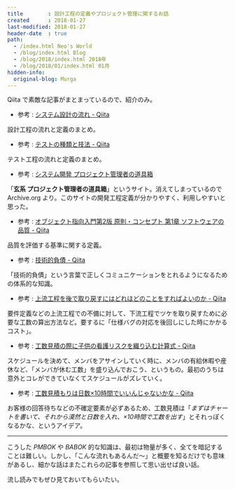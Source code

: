 ```yaml
---
title        : 設計工程の定義やプロジェクト管理に関するお話
created      : 2018-01-27
last-modified: 2018-01-27
header-date  : true
path:
  - /index.html Neo's World
  - /blog/index.html Blog
  - /blog/2018/index.html 2018年
  - /blog/2018/01/index.html 01月
hidden-info:
  original-blog: Murga
---
```


Qiita で素敵な記事がまとまっているので、紹介のみ。

- 参考 : [システム設計の流れ - Qiita](https://qiita.com/mikakane/items/b8045a11dba8d08e5fe4)

設計工程の流れと定義のまとめ。

- 参考 : [テストの種類と技法 - Qiita](https://qiita.com/ktarow/items/8c3d94d6c21a0c86b799)

テスト工程の流れと定義のまとめ。

- 参考 : [システム開発 プロジェクト管理者の道具箱](https://web.archive.org/web/20160718040728/http://www.h6.dion.ne.jp:80/~akn/pm/SystemDevelopment/SystemDevelopment.html)

「**玄系 プロジェクト管理者の道具箱**」というサイト。消えてしまっているので Archive.org より。このサイトの開発工程定義が分かりやすく、利用しやすいと思った。

- 参考 : [オブジェクト指向入門第2版 原則・コンセプト 第1章 ソフトウェアの品質 - Qiita](https://qiita.com/kasei-san/items/a597f8d385dbdaf4f0c5)

品質を評価する基準に関する定義。

- 参考 : [技術的負債 - Qiita](https://qiita.com/erukiti/items/9cc7850250268582dde7)

「技術的負債」という言葉で正しくコミュニケーションをとれるようになるための体系的な知識。

- 参考 : [上流工程を後で取り戻すにはどれほどのことをすればよいのか - Qiita](https://qiita.com/n_slender/items/d5019517c8204371bbfb)

要件定義などの上流工程での不備に対して、下流工程でツケを取り戻すために必要な工数の算出方法など。要するに「仕様バグの対応を後回しにした時にかかるコスト」。

- 参考 : [工数見積の際に子供の看護リスクを織り込む計算式 - Qiita](https://qiita.com/jcinit/items/f504734de17a46db1847)

スケジュールを決めて、メンバをアサインしていく時に、メンバの有給休暇や産休など、「メンバが休む工数」を盛り込んでおこう、というもの。最初のうちは意外とコレができていなくてスケジュールがズレていく。

- 参考 : [工数見積もりは日数×10時間でいいんじゃないかな - Qiita](https://qiita.com/tukiyo3/items/b6ded389033611a4edc2)

お客様の回答待ちなどの不確定要素が必ずあるため、工数見積は「*まずはチャートを書いて、それから漠然と日数を入れ、×10時間で工数を出す*」とそれっぽくなるかな、というアイデア。

-----

こうした *PMBOK* や *BABOK* 的な知識は、最初は物量が多く、全てを暗記することは難しい。しかし、「こんな流れもあるんだ〜」と概要を知るだけでも意味があるし、細かな話はまたこれらの記事を参照して思い出せば良い話。

流し読みでもぜひ見ておいてもらいたい。
